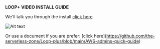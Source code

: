 **LOOP+ VIDEO INSTALL GUIDE**

We'll talk you through the install [click here](https://www.youtube.com/watch?v=mFoOnipn5QQ)

![Alt text](https://fogbank-reporting-version-release.s3.us-east-1.amazonaws.com/Logo.png)

Or use a document if you are prefer: 
[click here])https://github.com/the-serverless-zone/Loop-plus/blob/main/AWS-admins-quick-guide)
